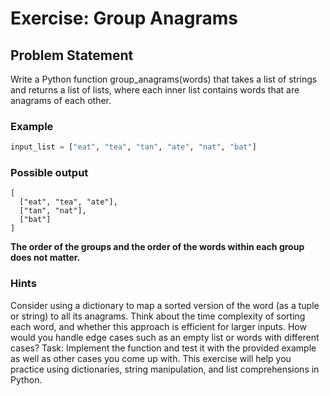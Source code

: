# Exercise: Group Anagrams

## Problem Statement

Write a Python function group_anagrams(words) that takes a list of strings and returns a list of lists, where each inner list contains words that are anagrams of each other.

### Example

```python
input_list = ["eat", "tea", "tan", "ate", "nat", "bat"]
```

### Possible output

```
[
  ["eat", "tea", "ate"],
  ["tan", "nat"],
  ["bat"]
]
```

**The order of the groups and the order of the words within each group does not matter.**

### Hints

Consider using a dictionary to map a sorted version of the word (as a tuple or string) to all its anagrams.
Think about the time complexity of sorting each word, and whether this approach is efficient for larger inputs.
How would you handle edge cases such as an empty list or words with different cases?
Task:
Implement the function and test it with the provided example as well as other cases you come up with.
This exercise will help you practice using dictionaries, string manipulation, and list comprehensions in Python.
